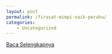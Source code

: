 ```yaml
---
layout: post
permalink: /firasat-mimpi-naik-perahu/
categories:
    - Uncategorized
---
```


[Baca Selengkapnya](/10)